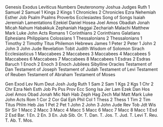 Genesis
Exodus
Leviticus
Numbers
Deuteronomy
Joshua
Judges
Ruth
1 Samuel
2 Samuel
1 Kings
2 Kings
1 Chronicles
2 Chronicles
Ezra
Nehemiah
Esther
Job
Psalm
Psalms
Proverbs
Ecclesiastes
Song of Songs
Isaiah
Jeremiah
Lamentations
Ezekiel
Daniel
Hosea
Joel
Amos
Obadiah
Jonah
Micah
Nahum
Habakkuk
Zephaniah
Haggai
Zechariah
Malachi
Matthew
Mark
Luke
John
Acts
Romans
1 Corinthians
2 Corinthians
Galatians
Ephesians
Philippians
Colossians
1 Thessalonians
2 Thessalonians
1 Timothy
2 Timothy
Titus
Philemon
Hebrews
James
1 Peter
2 Peter
1 John
2 John
3 John
Jude
Revelation
Tobit
Judith
Wisdom of Solomon
Sirach
Ecclesiasticus
1 Maccabees
2 Maccabees
3 Maccabees
4 Maccabees
5 Maccabees
6 Maccabees
7 Maccabees
8 Maccabees
1 Esdras
2 Esdras
Baruch
1 Enoch
2 Enoch
3 Enoch
Jubilees
Sibylline Oracles
Testament of Dan
Testament of Joseph
Testament of Judah
Testament of Levi
Testament of Reuben
Testament of Abraham
Testament of Moses





Gen
Exod
Lev
Num
Deut
Josh
Judg
Ruth
1 Sam
2 Sam
1 Kgs
2 Kgs
1 Chr
2 Chr
Ezra
Neh
Esth
Job
Ps
Pss
Prov
Ecc
Song
Isa
Jer
Lam
Ezek
Dan
Hos
Joel
Amos
Obad
Jonah
Mic
Nah
Hab
Zeph
Hag
Zech
Mal
Matt
Mark
Luke
John
Acts
Rom
1 Cor
2 Cor
Gal
Eph
Phil
Col
1 Thess
2 Thess
1 Tim
2 Tim
Titus
Phlm
Heb
Jas
1 Pet
2 Pet
1 John
2 John
3 John
Jude
Rev
Tob
Jdt
Wis
Sir
Sir
1 Macc
2 Macc
3 Macc
4 Macc
5 Macc
6 Macc
7 Macc
8 Macc
1 Esd
2 Esd
Bar.
1 En.
2 En.
3 En.
Jub
Sib. Or.
T. Dan.
T. Jos.
T. Jud.
T. Levi
T. Reu.
T. Ab.
T. Mos.